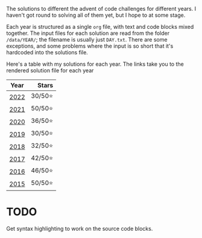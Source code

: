 The solutions to different the advent of code challenges for different years. I haven't got round to solving all of them yet, but I hope to at some stage.

Each year is structured as a single `org` file, with text and code blocks mixed together. The input files for each solution are read from the folder `/data/YEAR/`; the filename is usually just `DAY.txt`. There are some exceptions, and some problems where the input is so short that it's hardcoded into the solutions file.

Here's a table with my solutions for each year. The links take you to the rendered solution file for each year

|       Year       |   Stars |
|:----------------:|--------:|
| [2022](2022.org) | 30/50⭐ |
| [2021](2021.org) | 50/50⭐ |
| [2020](2020.org) | 36/50⭐ |
| [2019](2019.org) | 30/50⭐ |
| [2018](2018.org) | 32/50⭐ |
| [2017](2017.org) | 42/50⭐ |
| [2016](2016.org) | 46/50⭐ |
| [2015](2015.org) | 50/50⭐ |

# TODO

Get syntax highlighting to work on the source code blocks.

